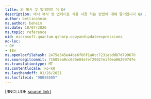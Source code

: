 ```yaml
---
title: 의 복사 및 업데이트 식 Q#
description: 에서 복사 및 업데이트 식을 사용 하는 방법에 대해 알아봅니다 Q# .
author: bettinaheim
ms.author: beheim
ms.date: 10/07/2020
ms.topic: reference
uid: microsoft.quantum.qsharp.copyandupdateexpressions
no-loc:
- Q#
- $$v
ms.openlocfilehash: 2475e345e44be6f86f1a0cc7231abdd87d799670
ms.sourcegitcommit: 71605ea9cc630e84e7ef29027e1f0ea06299747e
ms.translationtype: MT
ms.contentlocale: ko-KR
ms.lasthandoff: 01/26/2021
ms.locfileid: "98856505"
---
```

<!---
# Copy-and-update expressions in Q#
-->

[!INCLUDE [source link](~/includes/qsharp-language/Specifications/Language/3_Expressions/CopyAndUpdateExpressions.md)]

